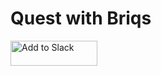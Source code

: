 # Quest with Briqs

<a href="https://slack.com/oauth/authorize?&client_id=209661177494.208984180532&scope=commands,incoming-webhook,chat:write:bot,reactions:write"><img alt="Add to Slack" height="40" width="139" src="https://platform.slack-edge.com/img/add_to_slack.png" srcset="https://platform.slack-edge.com/img/add_to_slack.png 1x, https://platform.slack-edge.com/img/add_to_slack@2x.png 2x" /></a>

